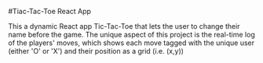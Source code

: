 #Tiac-Tac-Toe React App
<p>
  This a dynamic React app Tic-Tac-Toe that lets the user to change their name before the game.
  The unique aspect of this project is the real-time log of the players' moves, which shows each move tagged with the unique user (either 'O' or 'X') and their position as a grid (i.e. (x,y))
</p>
